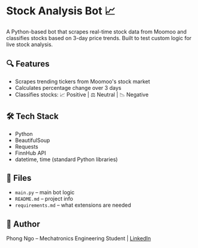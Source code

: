 # Stock Analysis Bot 📈

A Python-based bot that scrapes real-time stock data from Moomoo and classifies stocks based on 3-day price trends. Built to test custom logic for live stock analysis.

## 🔍 Features

- Scrapes trending tickers from Moomoo's stock market
- Calculates percentage change over 3 days
- Classifies stocks: 📈 Positive | ⚖️ Neutral | 📉 Negative

## 🛠 Tech Stack

- Python
- BeautifulSoup
- Requests
- FinnHub API
- datetime, time (standard Python libraries)

## 📁 Files

- `main.py` – main bot logic
- `README.md` – project info
- `requirements.md` – what extensions are needed

## 👤 Author

Phong Ngo – Mechatronics Engineering Student | [LinkedIn](https://linkedin.com/in/phong-duong-ngo-36a6502b3)

